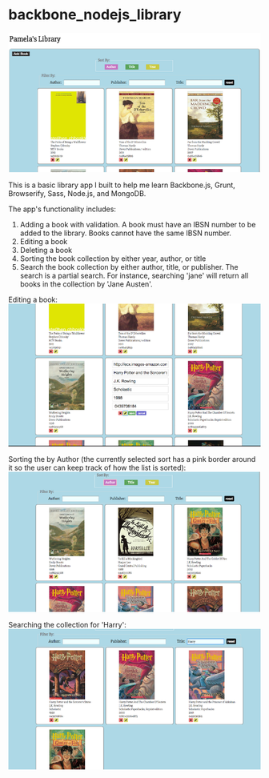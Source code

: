 # backbone_nodejs_library


![alt text](https://github.com/pswhisenhunt/backbone_nodejs_library/blob/master/node_bb_lib/library.png "Library App")

This is a basic library app I built to help me learn Backbone.js, Grunt, Browserify, Sass, Node.js, and MongoDB.

The app's functionality includes:

1. Adding a book with validation. A book must have an IBSN number to be added to the library. Books cannot have the same IBSN number.
2. Editing a book
3. Deleting a book
4. Sorting the book collection by either year, author, or title
5. Search the book collection by either author, title, or publisher. The search is a partial search. For instance, searching 'jane' will return all books in the collection by 'Jane Austen'.


Editing a book:
![alt text](https://github.com/pswhisenhunt/backbone_nodejs_library/blob/master/node_bb_lib/book-view.png "Library App - edit")

Sorting the by Author (the currently selected sort has a pink border around it so the user can keep track of how the list is sorted):
![alt text](https://github.com/pswhisenhunt/backbone_nodejs_library/blob/master/node_bb_lib/sort.png "Library App - sort")

Searching the collection for 'Harry':
![alt text](https://github.com/pswhisenhunt/backbone_nodejs_library/blob/master/node_bb_lib/filter.png "Library App - search")
